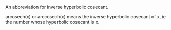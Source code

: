 An abbreviation for inverse hyperbolic cosecant.

arcosech(x) or arccosech(x) means the inverse hyperbolic cosecant of x,
ie the number whose hyperbolic cosecant is x.

